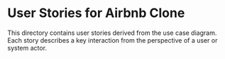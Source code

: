 # User Stories for Airbnb Clone

This directory contains user stories derived from the use case diagram. Each story describes a key interaction from the perspective of a user or system actor.

